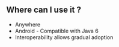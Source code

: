## Where can I use it ?

* Anywhere
* Android - Compatible with Java 6
* Interoperability allows gradual adoption
